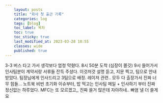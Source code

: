 ```yaml
---
    layout: posts
    title: "회사 첫 출근 기록"
    categories: log
    tags: [blog]
    toc_label: 목차
    toc: true
    toc_sticky: true
    last_modified_at: 2023-03-28 18:55
    classes: wide
    published: true
---
```


<b1>
3-3 버스 타고 가서 생각보다 엄청 막혔다.
8시 50분 도착 (심장이 쫄깃)
9시 들어가서 인사팀분이 계약서랑 서류들 잔득 주셨다.
이것저것 설명 듣고, 지문 찍고, 팀으로 안내받았다.
팀장님에게 인사드리고 3팀으로 배정. 레이저 관련..
모두 다 출장가서 진짜 너무 힘들...
노트북 비번 초기화 이슈부터, 밥 먹고는 인사팀 메일 + 인사하기 부터
진짜 정신없는 하루었다.
MFC는 또 모르겠고,,
진짜 쓸거 많은데 자야하네..
빠염 낼 더 쓸게요


</b1>
